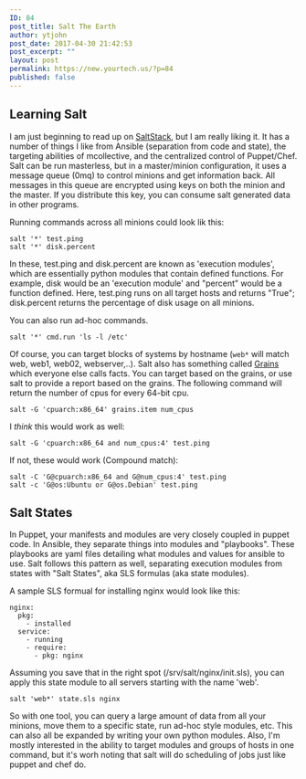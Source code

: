 ```yaml
---
ID: 84
post_title: Salt The Earth
author: ytjohn
post_date: 2017-04-30 21:42:53
post_excerpt: ""
layout: post
permalink: https://new.yourtech.us/?p=84
published: false
---
```

## Learning Salt

I am just beginning to read up on [SaltStack](http://docs.saltstack.com/en/latest/topics/tutorials/walkthrough.html), but I am really liking it. It has a number of things I like from Ansible (separation from code and state), the targeting abilities of mcollective, and the centralized control of Puppet/Chef. Salt can be run masterless, but in a master/minion configuration, it uses a message queue (0mq) to control minions and get information back. All messages in this queue are encrypted using keys on both the minion and the master. If you distribute this key, you can consume salt generated data in other programs.

Running commands across all minions could look lik this:

    salt '*' test.ping
    salt '*' disk.percent

In these, test.ping and disk.percent are known as 'execution modules', which are essentially python modules that contain defined functions. For example, disk would be an 'execution module' and "percent" would be a function defined. Here, test.ping runs on all target hosts and returns "True"; disk.percent returns the percentage of disk usage on all minions.

You can also run ad-hoc commands.

    salt '*' cmd.run 'ls -l /etc'

Of course, you can target blocks of systems by hostname (`web*` will match web, web1, web02, webserver,..). Salt also has something called [Grains](http://docs.saltstack.com/en/latest/topics/targeting/grains.html) which everyone else calls facts. You can target based on the grains, or use salt to provide a report based on the grains. The following command will return the number of cpus for every 64-bit cpu.

    salt -G 'cpuarch:x86_64' grains.item num_cpus

I *think* this would work as well:

    salt -G 'cpuarch:x86_64 and num_cpus:4' test.ping

If not, these would work (Compound match):

    salt -C 'G@cpuarch:x86_64 and G@num_cpus:4' test.ping
    salt -c 'G@os:Ubuntu or G@os.Debian' test.ping

## Salt States

In Puppet, your manifests and modules are very closely coupled in puppet code. In Ansible, they separate things into modules and "playbooks". These playbooks are yaml files detailing what modules and values for ansible to use. Salt follows this pattern as well, separating execution modules from states with "Salt States", aka SLS formulas (aka state modules).

A sample SLS formual for installing nginx would look like this:

    nginx:
      pkg:
        - installed
      service:
        - running
        - require:
          - pkg: nginx

Assuming you save that in the right spot (/srv/salt/nginx/init.sls), you can apply this state module to all servers starting with the name 'web'.

    salt 'web*' state.sls nginx


So with one tool, you can query a large amount of data from all your minions, move them to a specific state, run ad-hoc style modules, etc. This can also all be expanded by writing your own python modules. Also, I'm mostly interested in the ability to target modules and groups of hosts in one command, but it's worh noting that salt will do scheduling of jobs just like puppet and chef do.